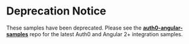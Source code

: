 # Deprecation Notice

These samples have been deprecated. Please see the [**auth0-angular-samples**](https://github.com/auth0-samples/auth0-angular-samples) repo for the latest Auth0 and Angular 2+ integration samples.
